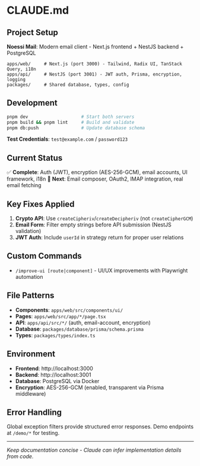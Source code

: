 # CLAUDE.md

## Project Setup
**Noessi Mail**: Modern email client - Next.js frontend + NestJS backend + PostgreSQL

```
apps/web/     # Next.js (port 3000) - Tailwind, Radix UI, TanStack Query, i18n
apps/api/     # NestJS (port 3001) - JWT auth, Prisma, encryption, logging
packages/     # Shared database, types, config
```

## Development
```bash
pnpm dev                    # Start both servers
pnpm build && pnpm lint     # Build and validate
pnpm db:push                # Update database schema
```

**Test Credentials**: `test@example.com` / `password123`

## Current Status
✅ **Complete**: Auth (JWT), encryption (AES-256-GCM), email accounts, UI framework, i18n
🚧 **Next**: Email composer, OAuth2, IMAP integration, real email fetching

## Key Fixes Applied
1. **Crypto API**: Use `createCipheriv`/`createDecipheriv` (not `createCipherGCM`)
2. **Email Form**: Filter empty strings before API submission (NestJS validation)
3. **JWT Auth**: Include `userId` in strategy return for proper user relations

## Custom Commands
- `/improve-ui [route|component]` - UI/UX improvements with Playwright automation

## File Patterns
- **Components**: `apps/web/src/components/ui/`
- **Pages**: `apps/web/src/app/*/page.tsx`
- **API**: `apps/api/src/*/` (auth, email-account, encryption)
- **Database**: `packages/database/prisma/schema.prisma`
- **Types**: `packages/types/index.ts`

## Environment
- **Frontend**: http://localhost:3000
- **Backend**: http://localhost:3001  
- **Database**: PostgreSQL via Docker
- **Encryption**: AES-256-GCM (enabled, transparent via Prisma middleware)

## Error Handling
Global exception filters provide structured error responses. Demo endpoints at `/demo/*` for testing.

---
*Keep documentation concise - Claude can infer implementation details from code.*